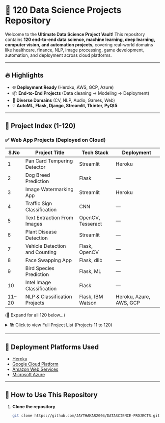 # 🧠 120 Data Science Projects Repository

Welcome to the **Ultimate Data Science Project Vault**! This repository contains **120 end-to-end data science, machine learning, deep learning, computer vision, and automation projects**, covering real-world domains like healthcare, finance, NLP, image processing, game development, automation, and deployment across cloud platforms.

---

## 🔥 Highlights

- 🌐 **Deployment Ready** (Heroku, AWS, GCP, Azure)
- 📦 **End-to-End Projects** (Data cleaning → Modeling → Deployment)
- 🧠 **Diverse Domains** (CV, NLP, Audio, Games, Web)
- 💡 **AutoML, Flask, Django, Streamlit, Tkinter, PyQt5**

---

## 📁 Project Index (1-120)

### ✅ Web App Projects (Deployed on Cloud)

| S.No | Project Title | Tech Stack | Deployment |
|------|----------------|------------|-------------|
| 1 | Pan Card Tempering Detector | Streamlit | Heroku |
| 2 | Dog Breed Prediction | Flask | — |
| 3 | Image Watermarking App | Streamlit | Heroku |
| 4 | Traffic Sign Classification | CNN | — |
| 5 | Text Extraction From Images | OpenCV, Tesseract | — |
| 6 | Plant Disease Detection | Streamlit | — |
| 7 | Vehicle Detection and Counting | Flask, OpenCV | — |
| 8 | Face Swapping App | Flask, dlib | — |
| 9 | Bird Species Prediction | Flask, ML | — |
| 10 | Intel Image Classification | Flask | — |
| 11–20 | NLP & Classification Projects | Flask, IBM Watson | Heroku, Azure, AWS, GCP |

(🔽 Expand for all 120 below...)

<details>
<summary>📚 Click to view Full Project List (Projects 11 to 120)</summary>

### 🔍 NLP, Recommender & Predictive Analytics
- Language Translator with IBM Cloud
- Advertisement Views Prediction
- Laptop Price Predictor
- WhatsApp Text Analyzer
- Course Recommender System
- IPL Win Predictor
- Body Fat Estimator (Azure)
- Campus Placement Predictor (Azure)
- Car Acceptability Classifier (GCP)
- Book Genre Classifier (AWS)

### 🧬 Bioinformatics & Sequence Modeling
- DNA E.Coli Classifier
- Next Word Prediction (LSTM)
- Number Sequence Predictor
- Keyword Extractor (NLP)
- Spell Correction System

### 🎵 Audio & Signal Processing
- Music Popularity Classification
- Advertisement Audio Classifier
- Audio Digit Recognition
- Emotion Recognition (Audio)
- Voice Gender Detection

### 🧾 Django & Streamlit Apps
- Sentiment Analysis App
- Attrition Rate Predictor
- Pokemon Classifier
- Face Detection App
- Cats vs Dogs Classifier
- Customer Revenue Prediction
- Restaurant Recommender
- Forest Fire Predictor
- Google Play Rating Predictor
- Medical Cost Predictor

### 📊 Data Analysis & ML Projects
- Black Friday Sale Analysis
- Fake News Detection
- IMDB Ratings Prediction
- COVID-19 Case Analysis
- Customer Churn Prediction
- ChatBot using NLP
- Video Game Sales Analysis
- Zomato Data Analysis
- Walmart Sales Forecasting

### 🎧 Audio/NLP & Signal Projects
- Sonic Wave Prediction
- Pore Pressure Estimation
- Audio Classification (NN)
- Voice Assistant

### 🧠 AutoML Projects
- Heart Attack Predictor (EvalML)
- Credit Card Fraud (PyCaret)
- Flight Fare (Auto SKLearn)
- Petrol Price (AutoKeras)
- AQI Predictor (TPOT)
- Rain Prediction (PyCaret)
- Pizza Price (EvalML)
- Hospital Mortality (PyCaret)
- Promotion Predictor (EvalML)
- Water Potability (H2O AutoML)

### 💻 GUI & Application Dev Projects
- Image Editor (OpenCV + Tkinter)
- Transaction App (Tkinter + SQLite)
- Learning Management System (Django)
- Study Group App (Django)
- Crop Guide (PyQt5)
- Password Manager (PyQt5)
- Personal News App
- LMS + Portfolio Website (Django)
- Tic Tac Toe Game (Python)
- Todo List for Multiple Users

### 🧪 Fun + Utility Python Projects
- Crypto Planner GUI
- Twitter Bot using Tweepy
- Python Dictionary with GUI
- Egg Catcher Game
- Routine Tracker App
- Screen Pet with Canvas
- Caterpillar Game
- Hangman Game
- Smart Calculator (Tkinter)
- Image Steganography (Pillow)

</details>

---

## 🚀 Deployment Platforms Used

- [Heroku](https://www.heroku.com/)
- [Google Cloud Platform](https://cloud.google.com/)
- [Amazon Web Services](https://aws.amazon.com/)
- [Microsoft Azure](https://azure.microsoft.com/)

---

## 📌 How to Use This Repository

1. **Clone the repository**  
   ```bash
   git clone https://github.com/JAYTHAKAR2004/DATASCIENCE-PROJECTS.git
